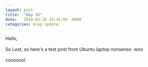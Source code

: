 ```yaml
---
layout: post
title:  "Day 35"
date:   2018-03-26 19:45:00 -0800
categories: blog update
---
```

Hello,
<br><br>
So Lost, so here's a test post from Ubuntu laptop nonsense. woo
<br>
<br>
cooooool

